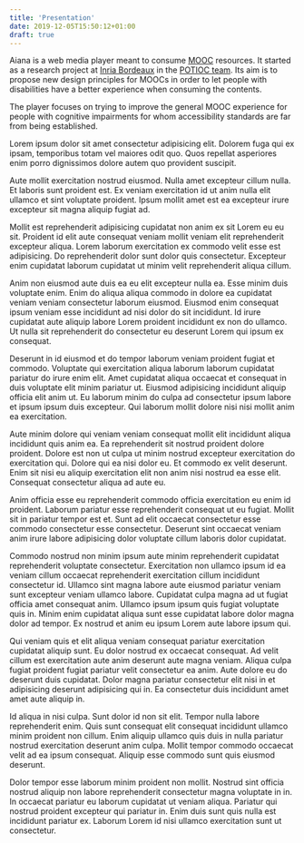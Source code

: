 ```yaml
---
title: 'Presentation'
date: 2019-12-05T15:50:12+01:00
draft: true
---
```


Aiana is a web media player meant to consume
[MOOC](https://en.wikipedia.org/wiki/Massive_open_online_course) resources. It
started as a research project at
[Inria Bordeaux](https://www.inria.fr/centre/bordeaux) in the
[POTIOC team](https://team.inria.fr/potioc/fr/). Its aim is to propose new
design principles for MOOCs in order to let people with disabilities have a
better experience when consuming the contents.

The player focuses on trying to improve the general MOOC experience for people
with cognitive impairments for whom accessibility standards are far from being
established.

Lorem ipsum dolor sit amet consectetur adipisicing elit. Dolorem fuga qui ex
ipsam, temporibus totam vel maiores odit quo. Quos repellat asperiores enim
porro dignissimos dolore autem quo provident suscipit.

Aute mollit exercitation nostrud eiusmod. Nulla amet excepteur cillum nulla. Et
laboris sunt proident est. Ex veniam exercitation id ut anim nulla elit ullamco
et sint voluptate proident. Ipsum mollit amet est ea excepteur irure excepteur
sit magna aliquip fugiat ad.

Mollit est reprehenderit adipisicing cupidatat non anim ex sit Lorem eu eu sit.
Proident id elit aute consequat veniam mollit veniam elit reprehenderit
excepteur aliqua. Lorem laborum exercitation ex commodo velit esse est
adipisicing. Do reprehenderit dolor sunt dolor quis consectetur. Excepteur enim
cupidatat laborum cupidatat ut minim velit reprehenderit aliqua cillum.

Anim non eiusmod aute duis ea eu elit excepteur nulla ea. Esse minim duis
voluptate enim. Enim do aliqua aliqua commodo in dolore ea cupidatat veniam
veniam consectetur laborum eiusmod. Eiusmod enim consequat ipsum veniam esse
incididunt ad nisi dolor do sit incididunt. Id irure cupidatat aute aliquip
labore Lorem proident incididunt ex non do ullamco. Ut nulla sit reprehenderit
do consectetur eu deserunt Lorem qui ipsum ex consequat.

Deserunt in id eiusmod et do tempor laborum veniam proident fugiat et commodo.
Voluptate qui exercitation aliqua laborum laborum cupidatat pariatur do irure
enim elit. Amet cupidatat aliqua occaecat et consequat in duis voluptate elit
minim pariatur ut. Eiusmod adipisicing incididunt aliquip officia elit anim ut.
Eu laborum minim do culpa ad consectetur ipsum labore et ipsum ipsum duis
excepteur. Qui laborum mollit dolore nisi nisi mollit anim ea exercitation.

Aute minim dolore qui veniam veniam consequat mollit elit incididunt aliqua
incididunt quis anim ea. Ea reprehenderit sit nostrud proident dolore proident.
Dolore est non ut culpa ut minim nostrud excepteur exercitation do exercitation
qui. Dolore qui ea nisi dolor eu. Et commodo ex velit deserunt. Enim sit nisi eu
aliquip exercitation elit non anim nisi nostrud ea esse elit. Consequat
consectetur aliqua ad aute eu.

Anim officia esse eu reprehenderit commodo officia exercitation eu enim id
proident. Laborum pariatur esse reprehenderit consequat ut eu fugiat. Mollit sit
in pariatur tempor est et. Sunt ad elit occaecat consectetur esse commodo
consectetur esse consectetur. Deserunt sint occaecat veniam anim irure labore
adipisicing dolor voluptate cillum laboris dolor cupidatat.

Commodo nostrud non minim ipsum aute minim reprehenderit cupidatat reprehenderit
voluptate consectetur. Exercitation non ullamco ipsum id ea veniam cillum
occaecat reprehenderit exercitation cillum incididunt consectetur id. Ullamco
sint magna labore aute eiusmod pariatur veniam sunt excepteur veniam ullamco
labore. Cupidatat culpa magna ad ut fugiat officia amet consequat anim. Ullamco
ipsum ipsum quis fugiat voluptate quis in. Minim enim cupidatat aliqua sunt esse
cupidatat labore dolor magna dolor ad tempor. Ex nostrud et anim eu ipsum Lorem
aute labore ipsum qui.

Qui veniam quis et elit aliqua veniam consequat pariatur exercitation cupidatat
aliquip sunt. Eu dolor nostrud ex occaecat consequat. Ad velit cillum est
exercitation aute anim deserunt aute magna veniam. Aliqua culpa fugiat proident
fugiat pariatur velit consectetur ea anim. Aute dolore eu do deserunt duis
cupidatat. Dolor magna pariatur consectetur elit nisi in et adipisicing deserunt
adipisicing qui in. Ea consectetur duis incididunt amet amet aute aliquip in.

Id aliqua in nisi culpa. Sunt dolor id non sit elit. Tempor nulla labore
reprehenderit enim. Quis sunt consequat elit consequat incididunt ullamco minim
proident non cillum. Enim aliquip ullamco quis duis in nulla pariatur nostrud
exercitation deserunt anim culpa. Mollit tempor commodo occaecat velit ad ea
ipsum consequat. Aliquip esse commodo sunt quis eiusmod deserunt.

Dolor tempor esse laborum minim proident non mollit. Nostrud sint officia
nostrud aliquip non labore reprehenderit consectetur magna voluptate in in. In
occaecat pariatur eu laborum cupidatat ut veniam aliqua. Pariatur qui nostrud
proident excepteur qui pariatur in. Enim duis sunt quis nulla est incididunt
pariatur ex. Laborum Lorem id nisi ullamco exercitation sunt ut consectetur.
